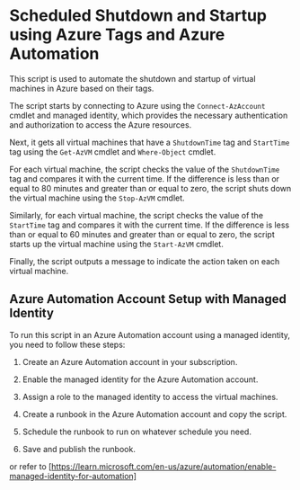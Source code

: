 # Scheduled Shutdown and Startup using Azure Tags and Azure Automation
 
This script is used to automate the shutdown and startup of virtual machines in Azure based on their tags.

The script starts by connecting to Azure using the `Connect-AzAccount` cmdlet and managed identity, which provides the necessary authentication and authorization to access the Azure resources.

Next, it gets all virtual machines that have a `ShutdownTime` tag and `StartTime` tag using the `Get-AzVM` cmdlet and `Where-Object` cmdlet.

For each virtual machine, the script checks the value of the `ShutdownTime` tag and compares it with the current time. If the difference is less than or equal to 80 minutes and greater than or equal to zero, the script shuts down the virtual machine using the `Stop-AzVM` cmdlet.

Similarly, for each virtual machine, the script checks the value of the `StartTime` tag and compares it with the current time. If the difference is less than or equal to 60 minutes and greater than or equal to zero, the script starts up the virtual machine using the `Start-AzVM` cmdlet.

Finally, the script outputs a message to indicate the action taken on each virtual machine.

## Azure Automation Account Setup with Managed Identity

To run this script in an Azure Automation account using a managed identity, you need to follow these steps:

1.  Create an Azure Automation account in your subscription.
    
2.  Enable the managed identity for the Azure Automation account.
    
3.  Assign a role to the managed identity to access the virtual machines.
    
4.  Create a runbook in the Azure Automation account and copy the script.
    
5.  Schedule the runbook to run on whatever schedule you need.
    
6.  Save and publish the runbook.

or refer to [https://learn.microsoft.com/en-us/azure/automation/enable-managed-identity-for-automation]
